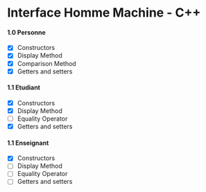 Interface Homme Machine - C++
=======

#### 1.0 Personne
- [x] Constructors
- [x] Display Method
- [x] Comparison Method
- [x] Getters and setters

#### 1.1 Etudiant
- [x] Constructors
- [x] Display Method
- [ ] Equality Operator
- [x] Getters and setters

#### 1.1 Enseignant
- [x] Constructors
- [ ] Display Method
- [ ] Equality Operator
- [ ] Getters and setters
